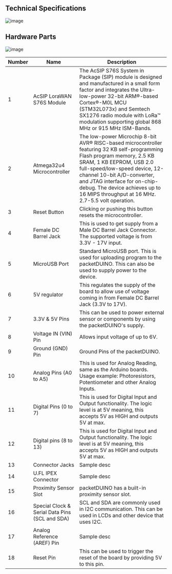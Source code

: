 ## Technical Specifications

![image](https://user-images.githubusercontent.com/110519487/182571007-6816546b-2648-4ed9-8e40-143b703bedbf.png)

## Hardware Parts

![image](https://user-images.githubusercontent.com/110519487/182995566-236e0629-f7e9-4b2c-a43e-486b60fc3751.png)

| Number | Name | Description
| --- | --- |  --- |
| 1 | AcSIP LoraWAN S76S Module | The AcSIP S76S System in Package (SIP) module is designed and manufactured in a small form factor and integrates the Ultra-low-power 32-bit ARM®-based Cortex®-M0L MCU (STM32L073x) and Semtech SX1276 radio module with LoRa™ modulation supporting global 868 MHz or 915 MHz ISM-Bands.
| 2 | Atmega32u4 Microcontroller | The low-power Microchip 8-bit AVR® RISC-based microcontroller featuring 32 KB self-programming Flash program memory, 2.5 KB SRAM, 1 KB EEPROM, USB 2.0 full-speed/low-speed device, 12-channel 10-bit A/D-converter, and JTAG interface for on-chip-debug. The device achieves up to 16 MIPS throughput at 16 MHz. 2.7-5.5 volt operation.
| 3 | Reset Button | Clicking or pushing this button resets the microcontroller.
| 4 | Female DC Barrel Jack | This is used to get supply from a Male DC Barrel Jack Connector. The supported voltage is from 3.3V - 17V input.
| 5 | MicroUSB Port | Standard MicroUSB port. This is used for uploading program to the packetDUINO. This can also be used to supply power to the device.
| 6 | 5V regulator | This regulates the supply of the board to allow use of voltage coming in from Female DC Barrel Jack (3.3V to 17V).
| 7 | 3.3V & 5V Pins | This can be used to power external sensor or components by using the packetDUINO's supply.
| 8 | Voltage IN (VIN) Pin | Allows input voltage of up to 6V. 
| 9 | Ground (GND) Pin | Ground Pins of the packetDUINO.
| 10 | Analog Pins (A0 to A5) | This is used for Analog Reading, same as the Arduino boards. Usage example: Photoresistors, Potentiometer and other Analog Inputs.
| 11 | Digital Pins (0 to 7) | This is used for Digital Input and Output functionality. The logic level is at 5V meaning, this accepts 5V as HIGH and outputs 5V at max.
| 12 | Digital pins (8 to 13) | This is used for Digital Input and Output functionality. The logic level is at 5V meaning, this accepts 5V as HIGH and outputs 5V at max.
| 13 | Connector Jacks | Sample desc
| 14 | U.FL IPEX Connector | Sample desc
| 15 | Proximity Sensor Slot | packetDUINO has a built-in proximity sensor slot.
| 16 | Special Clock & Serial Data Pins (SCL and SDA) | SCL and SDA are commonly used in I2C communication. This can be used in LCDs and other device that uses I2C.
| 17 | Analog Reference (AREF) Pin | Sample desc
| 18 | Reset Pin | This can be used to trigger the reset of the board by providing 5V to this pin.
